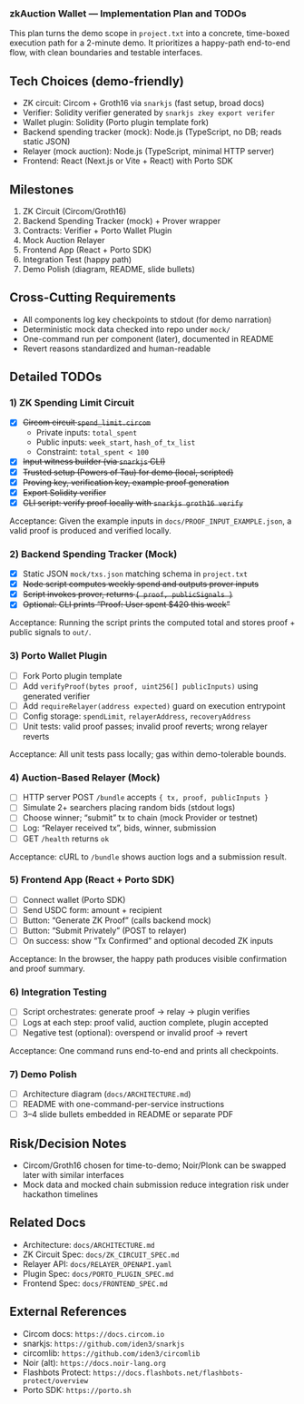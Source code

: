 ### zkAuction Wallet — Implementation Plan and TODOs

This plan turns the demo scope in `project.txt` into a concrete, time-boxed execution path for a 2-minute demo. It prioritizes a happy-path end-to-end flow, with clean boundaries and testable interfaces.

## Tech Choices (demo-friendly)
- ZK circuit: Circom + Groth16 via `snarkjs` (fast setup, broad docs)
- Verifier: Solidity verifier generated by `snarkjs zkey export verifer`
- Wallet plugin: Solidity (Porto plugin template fork)
- Backend spending tracker (mock): Node.js (TypeScript, no DB; reads static JSON)
- Relayer (mock auction): Node.js (TypeScript, minimal HTTP server)
- Frontend: React (Next.js or Vite + React) with Porto SDK

## Milestones
1) ZK Circuit (Circom/Groth16)
2) Backend Spending Tracker (mock) + Prover wrapper
3) Contracts: Verifier + Porto Wallet Plugin
4) Mock Auction Relayer
5) Frontend App (React + Porto SDK)
6) Integration Test (happy path)
7) Demo Polish (diagram, README, slide bullets)

## Cross-Cutting Requirements
- All components log key checkpoints to stdout (for demo narration)
- Deterministic mock data checked into repo under `mock/`
- One-command run per component (later), documented in README
- Revert reasons standardized and human-readable

## Detailed TODOs

### 1) ZK Spending Limit Circuit
- [x] ~~Circom circuit `spend_limit.circom`~~
  - Private inputs: `total_spent`
  - Public inputs: `week_start`, `hash_of_tx_list`
  - Constraint: `total_spent < 100`
- [x] ~~Input witness builder (via `snarkjs` CLI)~~
- [x] ~~Trusted setup (Powers of Tau) for demo (local, scripted)~~
- [x] ~~Proving key, verification key, example proof generation~~
- [x] ~~Export Solidity verifier~~
- [x] ~~CLI script: verify proof locally with `snarkjs groth16 verify`~~

Acceptance: Given the example inputs in `docs/PROOF_INPUT_EXAMPLE.json`, a valid proof is produced and verified locally.

### 2) Backend Spending Tracker (Mock)
 - [x] Static JSON `mock/txs.json` matching schema in `project.txt`
 - [x] ~~Node script computes weekly spend and outputs prover inputs~~
 - [x] ~~Script invokes prover, returns `{ proof, publicSignals }`~~
 - [x] ~~Optional: CLI prints “Proof: User spent $420 this week”~~

Acceptance: Running the script prints the computed total and stores proof + public signals to `out/`.

### 3) Porto Wallet Plugin
- [ ] Fork Porto plugin template
- [ ] Add `verifyProof(bytes proof, uint256[] publicInputs)` using generated verifier
- [ ] Add `requireRelayer(address expected)` guard on execution entrypoint
- [ ] Config storage: `spendLimit`, `relayerAddress`, `recoveryAddress`
- [ ] Unit tests: valid proof passes; invalid proof reverts; wrong relayer reverts

Acceptance: All unit tests pass locally; gas within demo-tolerable bounds.

### 4) Auction-Based Relayer (Mock)
- [ ] HTTP server POST `/bundle` accepts `{ tx, proof, publicInputs }`
- [ ] Simulate 2+ searchers placing random bids (stdout logs)
- [ ] Choose winner; “submit” tx to chain (mock Provider or testnet)
- [ ] Log: “Relayer received tx”, bids, winner, submission
- [ ] GET `/health` returns `ok`

Acceptance: cURL to `/bundle` shows auction logs and a submission result.

### 5) Frontend App (React + Porto SDK)
- [ ] Connect wallet (Porto SDK)
- [ ] Send USDC form: amount + recipient
- [ ] Button: “Generate ZK Proof” (calls backend mock)
- [ ] Button: “Submit Privately” (POST to relayer)
- [ ] On success: show “Tx Confirmed” and optional decoded ZK inputs

Acceptance: In the browser, the happy path produces visible confirmation and proof summary.

### 6) Integration Testing
- [ ] Script orchestrates: generate proof → relay → plugin verifies
- [ ] Logs at each step: proof valid, auction complete, plugin accepted
- [ ] Negative test (optional): overspend or invalid proof → revert

Acceptance: One command runs end-to-end and prints all checkpoints.

### 7) Demo Polish
- [ ] Architecture diagram (`docs/ARCHITECTURE.md`)
- [ ] README with one-command-per-service instructions
- [ ] 3–4 slide bullets embedded in README or separate PDF

## Risk/Decision Notes
- Circom/Groth16 chosen for time-to-demo; Noir/Plonk can be swapped later with similar interfaces
- Mock data and mocked chain submission reduce integration risk under hackathon timelines

## Related Docs
- Architecture: `docs/ARCHITECTURE.md`
- ZK Circuit Spec: `docs/ZK_CIRCUIT_SPEC.md`
- Relayer API: `docs/RELAYER_OPENAPI.yaml`
- Plugin Spec: `docs/PORTO_PLUGIN_SPEC.md`
- Frontend Spec: `docs/FRONTEND_SPEC.md`

## External References
- Circom docs: `https://docs.circom.io`
- snarkjs: `https://github.com/iden3/snarkjs`
- circomlib: `https://github.com/iden3/circomlib`
- Noir (alt): `https://docs.noir-lang.org`
- Flashbots Protect: `https://docs.flashbots.net/flashbots-protect/overview`
- Porto SDK: `https://porto.sh`

